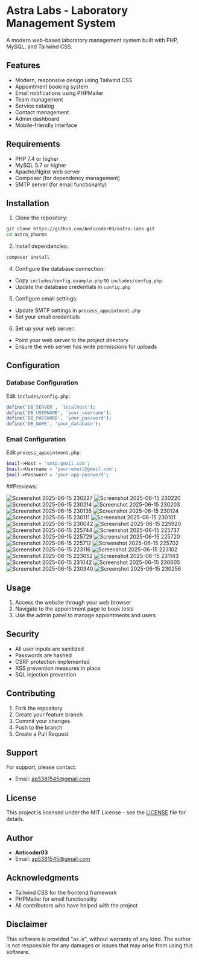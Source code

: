 # Astra Labs - Laboratory Management System

A modern web-based laboratory management system built with PHP, MySQL, and Tailwind CSS.

## Features

- Modern, responsive design using Tailwind CSS
- Appointment booking system
- Email notifications using PHPMailer
- Team management
- Service catalog
- Contact management
- Admin dashboard
- Mobile-friendly interface

## Requirements

- PHP 7.4 or higher
- MySQL 5.7 or higher
- Apache/Nginx web server
- Composer (for dependency management)
- SMTP server (for email functionality)

## Installation

1. Clone the repository:
```bash
git clone https://github.com/Anticoder03/astra-labs.git
cd astra_pharma
```

2. Install dependencies:
```bash
composer install
```



4. Configure the database connection:
- Copy `includes/config.example.php` to `includes/config.php`
- Update the database credentials in `config.php`

5. Configure email settings:
- Update SMTP settings in `process_appointment.php`
- Set your email credentials

6. Set up your web server:
- Point your web server to the project directory
- Ensure the web server has write permissions for uploads

## Configuration

### Database Configuration
Edit `includes/config.php`:
```php
define('DB_SERVER', 'localhost');
define('DB_USERNAME', 'your_username');
define('DB_PASSWORD', 'your_password');
define('DB_NAME', 'your_database');
```

### Email Configuration
Edit `process_appointment.php`:
```php
$mail->Host = 'smtp.gmail.com';
$mail->Username = 'your-email@gmail.com';
$mail->Password = 'your-app-password';
```

##Previews:

![Screenshot 2025-06-15 230227](https://github.com/user-attachments/assets/8c13487c-6fdf-4e3d-9ee5-c847b47a1522)
![Screenshot 2025-06-15 230220](https://github.com/user-attachments/assets/12fec137-7c5a-43cb-8354-b029e7e1c51d)
![Screenshot 2025-06-15 230214](https://github.com/user-attachments/assets/51205662-7f80-4080-bd02-0db65704cd2e)
![Screenshot 2025-06-15 230203](https://github.com/user-attachments/assets/a2d2db30-9fbb-42e3-9fd9-628c947ad9dc)
![Screenshot 2025-06-15 230135](https://github.com/user-attachments/assets/af37079e-babb-4a5c-a2ab-aa162e5f4105)
![Screenshot 2025-06-15 230124](https://github.com/user-attachments/assets/a2fe0ac8-31e3-4f7b-b6fb-fdb6493a9120)
![Screenshot 2025-06-15 230111](https://github.com/user-attachments/assets/0d0892e0-1887-4ddd-a7a1-880859762f5c)
![Screenshot 2025-06-15 230101](https://github.com/user-attachments/assets/b16214c5-4844-4084-a548-38cfb9592f1c)
![Screenshot 2025-06-15 230042](https://github.com/user-attachments/assets/56992af8-7857-4050-a16f-15b3db93ee53)
![Screenshot 2025-06-15 225920](https://github.com/user-attachments/assets/e2928432-c10b-42bd-bbdb-73d395f2d58e)
![Screenshot 2025-06-15 225744](https://github.com/user-attachments/assets/53a37797-e290-488a-947f-1af161625b64)
![Screenshot 2025-06-15 225737](https://github.com/user-attachments/assets/daada479-9425-49c1-91bb-9713f44a5025)
![Screenshot 2025-06-15 225729](https://github.com/user-attachments/assets/ce4bbc7a-b8f9-4d44-a6a3-79e990256180)
![Screenshot 2025-06-15 225720](https://github.com/user-attachments/assets/7dcb598a-ae6a-49b0-811f-3e195aa40f8b)
![Screenshot 2025-06-15 225712](https://github.com/user-attachments/assets/5fd004ea-3cf1-4f04-aff0-f462eaa17095)
![Screenshot 2025-06-15 225702](https://github.com/user-attachments/assets/38819d2e-0d17-4042-b8e2-944eca1cdd8e)
![Screenshot 2025-06-15 223116](https://github.com/user-attachments/assets/5d687436-486b-4a1f-8334-e362b697dd2f)
![Screenshot 2025-06-15 223102](https://github.com/user-attachments/assets/fabe5227-c610-4a52-9f8f-e80969f3c51c)
![Screenshot 2025-06-15 223052](https://github.com/user-attachments/assets/45f83212-4643-4644-8f5a-ed1a27136831)
![Screenshot 2025-06-15 231143](https://github.com/user-attachments/assets/af29ecbb-b83c-47af-ab63-3a4332094164)
![Screenshot 2025-06-15 231042](https://github.com/user-attachments/assets/b7dbfaee-9b81-48a9-a041-03c51664f0fd)
![Screenshot 2025-06-15 230605](https://github.com/user-attachments/assets/679f9843-bdf8-4350-b65f-278d713ed768)
![Screenshot 2025-06-15 230340](https://github.com/user-attachments/assets/9f3a8bff-435d-4a46-a231-66f242bb2427)
![Screenshot 2025-06-15 230256](https://github.com/user-attachments/assets/ace748a8-2b5c-4af1-928b-5f410dc7572f)


## Usage

1. Access the website through your web browser
2. Navigate to the appointment page to book tests
3. Use the admin panel to manage appointments and users

## Security

- All user inputs are sanitized
- Passwords are hashed
- CSRF protection implemented
- XSS prevention measures in place
- SQL injection prevention

## Contributing

1. Fork the repository
2. Create your feature branch
3. Commit your changes
4. Push to the branch
5. Create a Pull Request

## Support

For support, please contact:
- Email: ap5381545@gmail.com

## License

This project is licensed under the MIT License - see the [LICENSE](LICENSE) file for details.

## Author

- **Anticoder03**
- Email: ap5381545@gmail.com

## Acknowledgments

- Tailwind CSS for the frontend framework
- PHPMailer for email functionality
- All contributors who have helped with the project

## Disclaimer

This software is provided "as is", without warranty of any kind. The author is not responsible for any damages or issues that may arise from using this software. 
